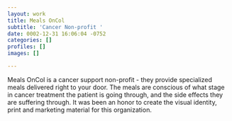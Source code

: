 ```yaml
---
layout: work
title: Meals OnCol
subtitle: 'Cancer Non-profit '
date: 0002-12-31 16:06:04 -0752
categories: []
profiles: []
images: []

---
```

Meals OnCol is a cancer support non-profit - they provide specialized meals delivered right to your door. The meals are conscious of what stage in cancer treatment the patient is going through, and the side effects they are suffering through. It was been an honor to create the visual identity, print and marketing material for this organization.